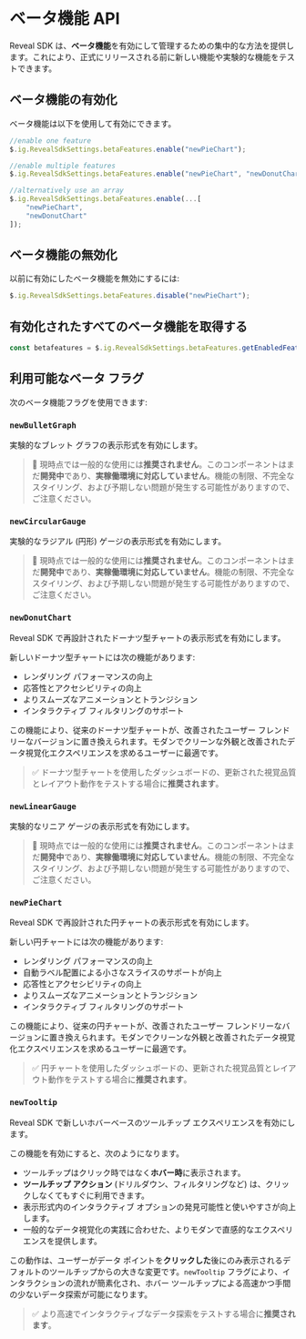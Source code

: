 # ベータ機能 API

Reveal SDK は、**ベータ機能**を有効にして管理するための集中的な方法を提供します。これにより、正式にリリースされる前に新しい機能や実験的な機能をテストできます。

## ベータ機能の有効化
ベータ機能は以下を使用して有効にできます。

```javascript
//enable one feature
$.ig.RevealSdkSettings.betaFeatures.enable("newPieChart");

//enable multiple features
$.ig.RevealSdkSettings.betaFeatures.enable("newPieChart", "newDonutChart");

//alternatively use an array
$.ig.RevealSdkSettings.betaFeatures.enable(...[
    "newPieChart",
    "newDonutChart"
]);
```

## ベータ機能の無効化
以前に有効にしたベータ機能を無効にするには:

```javascript
$.ig.RevealSdkSettings.betaFeatures.disable("newPieChart");
```

## 有効化されたすべてのベータ機能を取得する

```javascript
const betafeatures = $.ig.RevealSdkSettings.betaFeatures.getEnabledFeatures();
```

## 利用可能なベータ フラグ
次のベータ機能フラグを使用できます:

### `newBulletGraph`
実験的なブレット グラフの表示形式を有効にします。

> 🚫 現時点では一般的な使用には**推奨されません**。このコンポーネントはまだ**開発中**であり、**実稼働環境に対応していません**。機能の制限、不完全なスタイリング、および予期しない問題が発生する可能性がありますので、ご注意ください。

### `newCircularGauge`
実験的なラジアル (円形) ゲージの表示形式を有効にします。

> 🚫 現時点では一般的な使用には**推奨されません**。このコンポーネントはまだ**開発中**であり、**実稼働環境に対応していません**。機能の制限、不完全なスタイリング、および予期しない問題が発生する可能性がありますので、ご注意ください。

### `newDonutChart`
Reveal SDK で再設計されたドーナツ型チャートの表示形式を有効にします。

新しいドーナツ型チャートには次の機能があります:
- レンダリング パフォーマンスの向上
- 応答性とアクセシビリティの向上
- よりスムーズなアニメーションとトランジション
- インタラクティブ フィルタリングのサポート

この機能により、従来のドーナツ型チャートが、改善されたユーザー フレンドリーなバージョンに置き換えられます。モダンでクリーンな外観と改善されたデータ視覚化エクスペリエンスを求めるユーザーに最適です。

> ✅ ドーナツ型チャートを使用したダッシュボードの、更新された視覚品質とレイアウト動作をテストする場合に**推奨されます**。

### `newLinearGauge`
実験的なリニア ゲージの表示形式を有効にします。

> 🚫 現時点では一般的な使用には**推奨されません**。このコンポーネントはまだ**開発中**であり、**実稼働環境に対応していません**。機能の制限、不完全なスタイリング、および予期しない問題が発生する可能性がありますので、ご注意ください。

### `newPieChart`
Reveal SDK で再設計された円チャートの表示形式を有効にします。

新しい円チャートには次の機能があります:
- レンダリング パフォーマンスの向上
- 自動ラベル配置による小さなスライスのサポートが向上
- 応答性とアクセシビリティの向上
- よりスムーズなアニメーションとトランジション
- インタラクティブ フィルタリングのサポート

この機能により、従来の円チャートが、改善されたユーザー フレンドリーなバージョンに置き換えられます。モダンでクリーンな外観と改善されたデータ視覚化エクスペリエンスを求めるユーザーに最適です。

> ✅ 円チャートを使用したダッシュボードの、更新された視覚品質とレイアウト動作をテストする場合に**推奨されます**。

### `newTooltip`
Reveal SDK で新しいホバーベースのツールチップ エクスペリエンスを有効にします。

この機能を有効にすると、次のようになります。

- ツールチップはクリック時ではなく**ホバー時**に表示されます。
- **ツールチップ アクション** (ドリルダウン、フィルタリングなど) は、クリックしなくてもすぐに利用できます。
- 表示形式内のインタラクティブ オプションの発見可能性と使いやすさが向上します。
- 一般的なデータ視覚化の実践に合わせた、よりモダンで直感的なエクスペリエンスを提供します。

この動作は、ユーザーがデータ ポイントを**クリックした**後にのみ表示されるデフォルトのツールチップからの大きな変更です。`newTooltip` フラグにより、インタラクションの流れが簡素化され、ホバー ツールチップによる高速かつ手間の少ないデータ探索が可能になります。

> ✅ より高速でインタラクティブなデータ探索をテストする場合に**推奨されます**。
